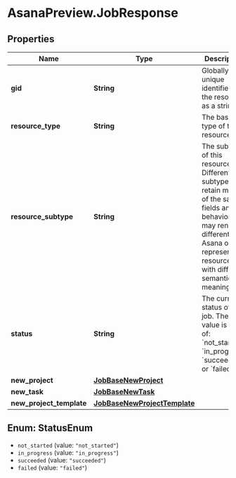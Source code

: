 # AsanaPreview.JobResponse

## Properties
Name | Type | Description | Notes
------------ | ------------- | ------------- | -------------
**gid** | **String** | Globally unique identifier of the resource, as a string. | [optional] 
**resource_type** | **String** | The base type of this resource. | [optional] 
**resource_subtype** | **String** | The subtype of this resource. Different subtypes retain many of the same fields and behavior, but may render differently in Asana or represent resources with different semantic meaning. | [optional] 
**status** | **String** | The current status of this job. The value is one of: &#x60;not_started&#x60;, &#x60;in_progress&#x60;, &#x60;succeeded&#x60;, or &#x60;failed&#x60;. | [optional] 
**new_project** | [**JobBaseNewProject**](JobBaseNewProject.md) |  | [optional] 
**new_task** | [**JobBaseNewTask**](JobBaseNewTask.md) |  | [optional] 
**new_project_template** | [**JobBaseNewProjectTemplate**](JobBaseNewProjectTemplate.md) |  | [optional] 

<a name="StatusEnum"></a>
## Enum: StatusEnum

* `not_started` (value: `"not_started"`)
* `in_progress` (value: `"in_progress"`)
* `succeeded` (value: `"succeeded"`)
* `failed` (value: `"failed"`)

